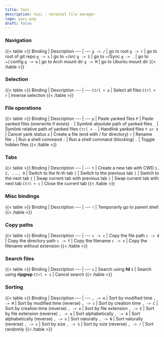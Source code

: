```yaml
---
title: Yazi
description: Yazi - terminal file manager
logo: yazi.png
draft: false
---
```

### Navigation
{{< table >}}
Binding | Description
--- | ---
`g -> /` | go to root
`g -> r` | go to root of git repo
`g -> s` | go to ~/src
`g -> S` | go to ~/Sync
`g -> .` | go to ~/.config
`g -> m` | go to Arch mount dir
`g -> M` | go to Ubuntu mount dir
{{< /table >}}

### Selection
{{< table >}}
Binding | Description
--- | ---
`Ctrl + a` | Select all files
`Ctrl + r` | Inverse selection
{{< /table >}}

### File operations
{{< table >}}
Binding | Description
--- | ---
`p` | Paste yanked files
`P` | Paste yanked files (overwrite if exists)
`-` | Symlink absolute path of yanked files
`_` | Symlink relative path of yanked files
`Ctrl + -` | Handlink yanked files
`Y or X` | Cancel yank status
`a` | Create a file (end with / for directory)
`r` | Rename file
`;` | Run a shell command
`:` | Run a shell command (blocking)
`.` | Toggle hidden files
{{< /table >}}

### Tabs
{{< table >}}
Binding | Description
--- | ---
`t` | Create a new tab with CWD
`1, 2, ..., 9` | Switch to the N-th tab
`[` | Switch to the previous tab
`]` | Switch to the next tab
`{` | Swap current tab with previous tab
`}` | Swap current tab with next tab
`Ctrl + c` | Close the current tab
{{< /table >}}

### Misc bindings
{{< table >}}
Binding | Description
--- | ---
`!` | Temporarily go to parent shell
{{< /table >}}

### Copy paths
{{< table >}}
Binding | Description
--- | ---
`c -> c` | Copy the file path
`c -> d` | Copy the directory path
`c -> f` | Copy the filename
`c -> n` | Copy the filename without extension
{{< /table >}}

### Search files
{{< table >}}
Binding | Description
--- | ---
`s` | Search using **fd**
`S` | Search using **ripgrep**
`Ctrl + s` | Cancel search
{{< /table >}}

### Sorting
{{< table >}}
Binding | Description
--- | ---
`, -> m` | Sort by modified time
`, -> M` | Sort by modified time (reverse)
`, -> c` | Sort by creation time
`, -> C` | Sort by creation time (reverse)
`, -> e` | Sort by file extension
`, -> E` | Sort by file extension (reverse)
`, -> a` | Sort alphabetically
`, -> A` | Sort alphabetically (reverse)
`, -> n` | Sort naturally
`, -> N` | Sort naturally (reverse)
`, -> s` | Sort by size
`, -> S` | Sort by size (reverse)
`, -> r` | Sort randomly
{{< /table >}}

